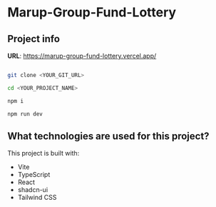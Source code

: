 # Marup-Group-Fund-Lottery

## Project info

**URL**: https://marup-group-fund-lottery.vercel.app/



```sh

git clone <YOUR_GIT_URL>

cd <YOUR_PROJECT_NAME>

npm i

npm run dev
```

## What technologies are used for this project?

This project is built with:

- Vite
- TypeScript
- React
- shadcn-ui
- Tailwind CSS
